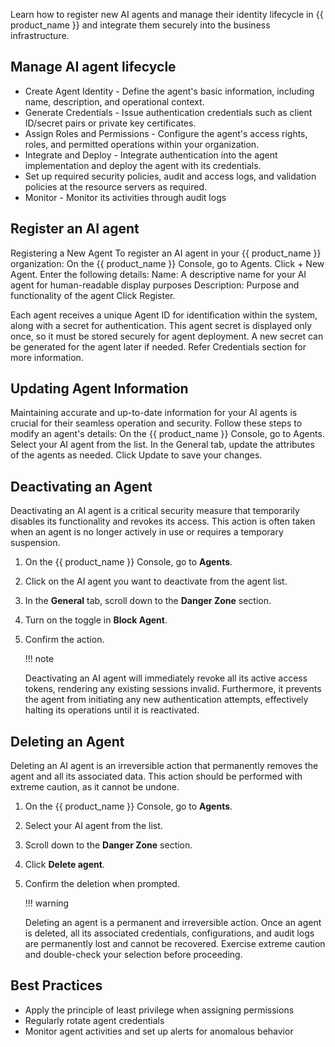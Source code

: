 Learn how to register new AI agents and manage their identity lifecycle in {{ product_name }} and integrate them securely into the business infrastructure.

## Manage AI agent lifecycle

- Create Agent Identity - Define the agent's basic information, including name, description, and operational context.
- Generate Credentials - Issue authentication credentials such as client ID/secret pairs or private key certificates.
- Assign Roles and Permissions - Configure the agent's access rights, roles, and permitted operations within your organization.
- Integrate and Deploy - Integrate authentication into the agent implementation and deploy the agent with its credentials.
- Set up required security policies, audit and access logs, and validation policies at the resource servers as required.
- Monitor - Monitor its activities through audit logs

## Register an AI agent

Registering a New Agent
To register an AI agent in your {{ product_name }} organization:
On the {{ product_name }} Console, go to Agents.
Click + New Agent.
Enter the following details:
Name: A descriptive name for your AI agent for human-readable display purposes
Description: Purpose and functionality of the agent
Click Register.

Each agent receives a unique Agent ID for identification within the system, along with a secret for authentication. This agent secret is displayed only once, so it must be stored securely for agent deployment. A new secret can be generated for the agent later if needed. Refer Credentials section for more information.

## Updating Agent Information

Maintaining accurate and up-to-date information for your AI agents is crucial for their seamless operation and security. Follow these steps to modify an agent's details:
On the {{ product_name }} Console, go to Agents.
Select your AI agent from the list.
In the General tab, update the attributes of the agents as needed.
Click Update to save your changes.

## Deactivating an Agent

Deactivating an AI agent is a critical security measure that temporarily disables its functionality and revokes its access. This action is often taken when an agent is no longer actively in use or requires a temporary suspension.

1. On the {{ product_name }} Console, go to **Agents**.
2. Click on the AI agent you want to deactivate from the agent list.
3. In the **General** tab, scroll down to the **Danger Zone** section.
4. Turn on the toggle in **Block Agent**.
5. Confirm the action.

    !!! note
    
    Deactivating an AI agent will immediately revoke all its active access tokens, rendering any existing sessions invalid. Furthermore, it prevents the agent from initiating any new authentication attempts, effectively halting its operations until it is reactivated.

## Deleting an Agent

Deleting an AI agent is an irreversible action that permanently removes the agent and all its associated data. This action should be performed with extreme caution, as it cannot be undone.

1. On the {{ product_name }} Console, go to **Agents**.
2. Select your AI agent from the list.
3. Scroll down to the **Danger Zone** section.
4. Click **Delete agent**.
5. Confirm the deletion when prompted.

    !!! warning
    
    Deleting an agent is a permanent and irreversible action. Once an agent is deleted, all its associated credentials, configurations, and audit logs are permanently lost and cannot be recovered. Exercise extreme caution and double-check your selection before proceeding.

## Best Practices

- Apply the principle of least privilege when assigning permissions
- Regularly rotate agent credentials
- Monitor agent activities and set up alerts for anomalous behavior
